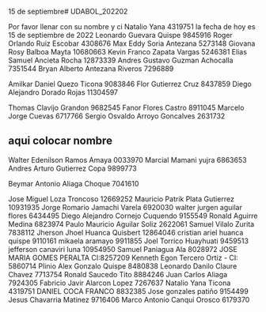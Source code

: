 15 de septiembre# UDABOL_202202

Por favor llenar con su nombre y ci
Natalio Yana 4319751
la fecha de hoy es 15 de septiembre de 2022
Leonardo Guevara Quispe 9845916
Roger Orlando Ruiz Escobar 4308676
Max Eddy Soria Antezana 5273148
Giovana Rosy Balboa Mayta 10680663
Kevin Franco Zapata Vargas 5246381
 Elias Samuel Ancieta Rocha 12873339
Andres Gustavo Guzman Achocalla 7351544
Bryan Alberto Antezana Riveros 7296889

Amilkar Daniel Quezo Ticona 9083846
Flor Gutierrez Cruz 8437859
Diego Alejandro Dorado Rojas 11304597

Thomas Clavijo Grandon 9682545
Fanor Flores Castro 8911045
Marcelo Jorge Cuevas 6717766
Sergio Osvaldo Arroyo Goncalves 2631732

## aqui colocar nombre

Walter Edenilson Ramos Amaya 0033970
Marcial Mamani yujra 6863653
Andres Arturo Gutierrez Copa 9899773

Beymar Antonio Aliaga Choque 7041610

Jose Miguel Loza Troncoso 12669252
Mauricio Patrik Plata Gutierrez 10931935
Jorge Romario Jamachi Varela 6920030
walter jurgen aguilar flores 6434495
Diego Alejandro Cornejo Cuquendo 9155549
Ronald Aguirre Medina 6823974
Paulo Mauricio Aguilar Soliz 2622061
Samuel Vilalo Zurita 7838112
Jherson Jhoel Huanca Quisbert 12864046
cristian ariel huanca quispe 9110161
mikaela aramayo 9911855
Joel Torrico Huayhuati 9459513
jefferson canaviri luna 10954950
Samuel Paniagua Ala 8028972
JOSE MARIA GOMES PERALTA CI:8257209
Kenneth Egon Tercero Ortiz - CI: 5860714
Plinio Alex Gonzalo Quispe 8480838
Leonardo Danilo Claure Chavez 7713754
Ronald Saucedo Tito 8884246
Juan Carlos Aliaga 7924305
Fabricio Javir Alarcon Lopez 7267637
Natalio Yana Ticona 4319751
DANIEL COCA FRANCO 8832385
Jose gonzales patiño 9154499
Jesus Chavarria Matinez 9716406
Marco Antonio Canqui Orosco 6179370
